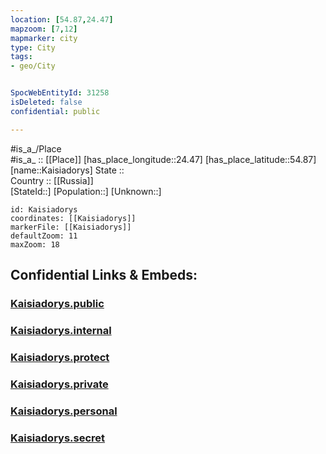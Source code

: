 ```yaml
---
location: [54.87,24.47] 
mapzoom: [7,12] 
mapmarker: city 
type: City
tags:
- geo/City


SpocWebEntityId: 31258
isDeleted: false
confidential: public

---
```

#is_a_/Place  
#is_a_ :: [[Place]] 
[has_place_longitude::24.47] 
[has_place_latitude::54.87] 
[name::Kaisiadorys] 
State ::  
Country :: [[Russia]]  
[StateId::] 
[Population::] 
[Unknown::] 


```leaflet
id: Kaisiadorys
coordinates: [[Kaisiadorys]] 
markerFile: [[Kaisiadorys]] 
defaultZoom: 11 
maxZoom: 18
```


## Confidential Links & Embeds: 

### [Kaisiadorys.public](/_public/\Earth\Continent\Europe\Europe~North\Lithuania\Counties~Lithuania\Kauno\CityKaisiadorys.public.md) 

### [Kaisiadorys.internal](/_internal/\Earth\Continent\Europe\Europe~North\Lithuania\Counties~Lithuania\Kauno\CityKaisiadorys.internal.md) 

### [Kaisiadorys.protect](/_protect/\Earth\Continent\Europe\Europe~North\Lithuania\Counties~Lithuania\Kauno\CityKaisiadorys.protect.md) 

### [Kaisiadorys.private](/_private/\Earth\Continent\Europe\Europe~North\Lithuania\Counties~Lithuania\Kauno\CityKaisiadorys.private.md) 

### [Kaisiadorys.personal](/_personal/\Earth\Continent\Europe\Europe~North\Lithuania\Counties~Lithuania\Kauno\CityKaisiadorys.personal.md) 

### [Kaisiadorys.secret](/_secret/\Earth\Continent\Europe\Europe~North\Lithuania\Counties~Lithuania\Kauno\CityKaisiadorys.secret.md)

